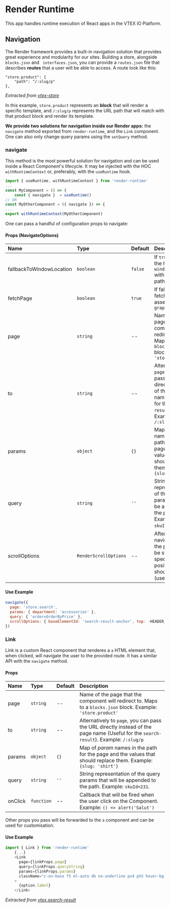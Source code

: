 # Render Runtime

This app handles runtime execution of React apps in the VTEX IO Platform.

## Navigation
The Render framework provides a built-in navigation solution that provides great experience and  modularity for our sites. Building a store, alongside `blocks.json` and ` interfaces.json`, you can provide a `routes.json` file that describes **routes** that a user will be able to access. A route look like this:
```
"store.product": {
	"path": "/:slug/p"
},
```
_Extracted from [vtex-store](https://github.com/vtex-apps/store/blob/master/store/routes.json)_

In this example, `store.product` represents an **block** that will render a specific template, and `/:slug/p` represents the URL path that will match with that product block and render its template.

**We provide two solutions for navigation inside our Render apps:** the `navigate` method exported from `render-runtime`, and the `Link` component. One can also only change query params using the `setQuery` method.

### navigate
This method is the most powerful solution for navigation and can be used inside a React Component's lifecycle. It may be injected with the HOC `withRuntimeContext` or, preferably, with the `useRuntime` hook.
```javascript
import { useRuntime, withRuntimeContext } from 'render-runtime'
...
const MyComponent = () => {
	const { navigate }  = useRuntime()
// OR
const MyOtherComponent = ({ navigate }) => {
...
export withRuntimeContext(MyOtherComponent)
```

One can pass a handful of configuration props to navigate: 

#### Props (NavigateOptions)

| Name      | Type          | Default  | Description | 
| :------------- |:-------------| :-----|:-----|
| fallbackToWindowLocation     | `boolean`   | `false`  |If `true`, will set the href of `window.location` with the future path
| fetchPage     | `boolean`   | `true`  | If false, will not fetch navigation assets in `pages-graphql`
| page     | `string`  | --  | Name of the page that the component will redirect to. Maps to a `blocks.json` block. Example: `'store.product'`
| to     | `string`    |  --  | Alternatively to `page`, you can pass the URL directly instead of the page name (Useful for the `search-result`). Example: `/:slug/p`
| params | `object`      |   `{}`  | Map of _param_ names in the path for the page and the values that should replace them. Example: `{slug: 'shirt'}`
| query | `string`  | `''`   | String representation of the query params that will be appended to the path. Example: `skuId=231`.
| scrollOptions | `RenderScrollOptions` | -- | After the navigation, if the page should be scrolled to a specific position, or should stay still (use `false`)
#### Use Example
```javascript
navigate({
  page: 'store.search',
  params: { department: 'accessories' },
  query: { 'order=OrderByPrice' },
  scrollOptions: { baseElementId: 'search-result-anchor', top: -HEADER_SCROLL_OFFSET },
})
```

### Link
Link is a custom React component that renderes a `a` HTML element that, when clicked, will navigate the user to the provided route. It has a similar API with the `navigate` method.

#### Props

| Name      | Type          | Default  | Description | 
| :------------- |:-------------| :-----|:-----|
| page     | `string`  | --  | Name of the page that the component will redirect to. Maps to a `blocks.json` block. Example: `'store.product'`
| to     | `string`    |  --  | Alternatively to `page`, you can pass the URL directly instead of the page name (Useful for the `search-result`). Example: `/:slug/p`
| params | `object`      |   `{}`  | Map of _param_ names in the path for the page and the values that should replace them. Example: `{slug: 'shirt'}`
| query | `string`  | `''`   | String representation of the query params that will be appended to the path. Example: `skuId=231`.
| onClick | `function` | -- | Callback that will be fired when the user click on the Component. Example: `() => alert('Salut')`

Other props you pass will be forwarded to the `a` component and can be used for customisation.

#### Use Example
```javascript
import { Link } from 'render-runtime'
	{...}
	<Link
	  page={linkProps.page}
	  query={linkProps.queryString}
	  params={linkProps.params}
	  className="c-on-base f5 ml-auto db no-underline pv4 ph5 hover-bg-muted-4"
	>
	  {option.label}
	</Link>
```
_Extracted from [vtex.search-result](https://github.com/vtex-apps/search-result/blob/master/react/components/SelectionListOrderBy.js)_
